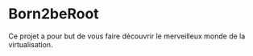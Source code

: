# Born2beRoot
Ce projet a pour but de vous faire découvrir le merveilleux monde de la virtualisation.
